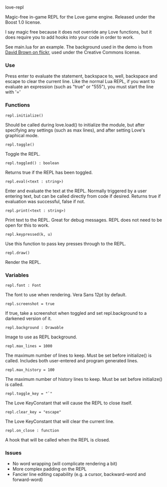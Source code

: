 love-repl

Magic-free in-game REPL for the Love game engine. Released under the Boost 1.0 license.

I say magic free because it does not override any Love functions, but it does require you to add hooks into your code
in order to work.

See main.lua for an example. The background used in the demo is from [David Brown on
flickr](http://www.flickr.com/photos/shadowsofthesun/), used under the Creative Commons license.

### Use

Press enter to evaluate the statement, backspace to, well, backspace and escape to clear the current line.  Like the
normal Lua REPL, if you want to evaluate an expression (such as "true" or "555"), you must start the line with '='

### Functions

    repl.initialize()

Should be called during love.load() to initialize the module, but after specifying any settings (such as max lines),
and after setting Love's graphical mode.

    repl.toggle()

Toggle the REPL.

    repl.toggled() : boolean

Returns true if the REPL has been toggled.

    repl.eval(<text : string>)

Enter and evaluate the text at the REPL. Normally triggered by a user entering text, but can be called directly from
code if desired. Returns true if evaluation was successful, false if not.

    repl.print(<text : string>)

Print text to the REPL. Great for debug messages. REPL does not need to be open for this to work.

    repl.keypressed(k, u)

Use this function to pass key presses through to the REPL.

    repl.draw()

Render the REPL.

### Variables

    repl.font : Font

The font to use when rendering. Vera Sans 12pt by default.

    repl.screenshot = true

If true, take a screenshot when toggled and set repl.background to a darkened version of it.

    repl.background : Drawable

Image to use as REPL background.

    repl.max_lines = 1000

The maximum number of lines to keep. Must be set before initialize() is called. Includes both user-entered and program
generated lines.

    repl.max_history = 100

The maximum number of history lines to keep. Must be set before initialize() is called.

    repl.toggle_key = "`" 

The Love KeyConstant that will cause the REPL to close itself. 

    repl.clear_key = "escape"

The Love KeyConstant that will clear the current line.

    repl.on_close : function

A hook that will be called when the REPL is closed. 

### Issues

- No word wrapping (will complicate rendering a bit)
- More complex padding on the REPL
- Fancier line editing capability (e.g. a cursor, backward-word and forward-word)
